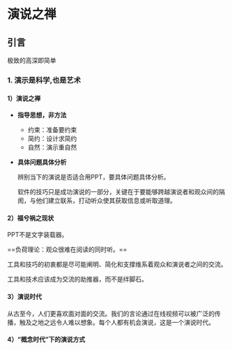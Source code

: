 # 演说之禅

## 引言

极致的高深即简单

### 1. 演示是科学,也是艺术

#### 1）演说之禅

* **指导思想，非方法**

  * 约束：准备要约束
  * 简约：设计求简约
  * 自然：演示重自然

* **具体问题具体分析**

  辨别当下的演说是否适合用PPT，要具体问题具体分析。

  软件的技巧只是成功演说的一部分，关键在于要能够跨越演说者和观众间的隔阂，与他们建立联系，打动听众使其获取信息或听取道理。

#### 2）福兮祸之现状

PPT不是文字装载器。

==负荷理论：观众很难在阅读的同时听。==

工具和技巧的初衷都是尽可能阐明、简化和支撑维系着观众和演说者之间的交流。

工具和技术应该成为交流的助推器，而不是绊脚石。

#### 3）演说时代

从古至今，人们更喜欢面对面的交流。我们的言论通过在线视频可以被广泛的传播，触及之地之远令人难以想象。每个人都有机会演说，这是一个演说时代。

#### 4）“概念时代”下的演说方式